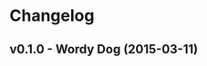 Changelog
=========

v0.1.0 - Wordy Dog (2015-03-11) 
----------------------------------------------------------------------



